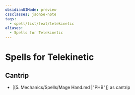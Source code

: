 ```yaml
---
obsidianUIMode: preview
cssclasses: json5e-note
tags:
  - spell/list/feat/telekinetic
aliases:
  - Spells for Telekinetic
---
```

# Spells for Telekinetic

## Cantrip

- [[5. Mechanics/Spells/Mage Hand.md \|"PHB"]] as cantrip
